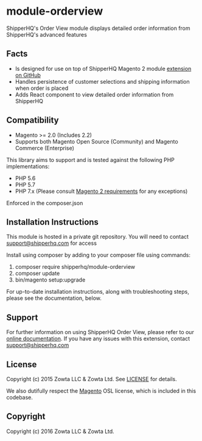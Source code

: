 # module-orderview
ShipperHQ's Order View module displays detailed order information from ShipperHQ's advanced features

Facts
-----
- Is designed for use on top of ShipperHQ Magento 2 module [extension on GitHub](https://github.com/shipperhq/module-shipper)
- Handles persistence of customer selections and shipping information when order is placed
- Adds React component to view detailed order information from ShipperHQ

Compatibility
-------------
- Magento >= 2.0 (Includes 2.2) 
- Supports both Magento Open Source (Community) and Magento Commerce (Enterprise) 

This library aims to support and is tested against the following PHP
implementations:

* PHP 5.6
* PHP 5.7
* PHP 7.x (Please consult [Magento 2 requirements](http://devdocs.magento.com/magento-system-requirements.html) for any exceptions)

Enforced in the composer.json

Installation Instructions
-------------------------
This module is hosted in a private git repository. You will need to contact support@shipperhq.com for access

Install using composer by adding to your composer file using commands:

1. composer require shipperhq/module-orderview
2. composer update
3. bin/magento setup:upgrade

For up-to-date installation instructions, along with troubleshooting steps, please see the documentation, below.

Support
-------
For further information on using ShipperHQ Order View, please refer to our [online documentation](http://docs.shipperhq.com).
If you have any issues with this extension, contact support@shipperhq.com

License
-------
Copyright (c) 2015 Zowta LLC & Zowta Ltd. See [LICENSE][] for
details.

We also dutifully respect the [Magento][] OSL license, which is included in this codebase.


[license]: LICENSE.md
[magento]: Magento2_LICENSE.md

Copyright
---------
Copyright (c) 2016 Zowta LLC & Zowta Ltd.

